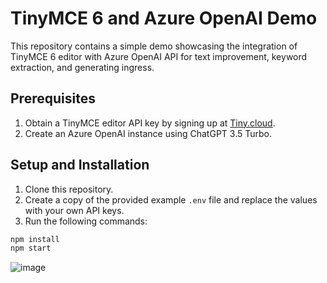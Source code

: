 # TinyMCE 6 and Azure OpenAI Demo

This repository contains a simple demo showcasing the integration of TinyMCE 6 editor with Azure OpenAI API for text improvement, keyword extraction, and generating ingress.

## Prerequisites

1. Obtain a TinyMCE editor API key by signing up at [Tiny.cloud](https://www.tiny.cloud/my-account/dashboard/#).
2. Create an Azure OpenAI instance using ChatGPT 3.5 Turbo.

## Setup and Installation

1. Clone this repository.
2. Create a copy of the provided example `.env` file and replace the values with your own API keys.
3. Run the following commands:

```bash
npm install
npm start 
```

![image](https://github.com/tonihintikka/azureopenaiwithtinymce6demo/assets/6028261/e5bbe499-2134-4af8-bdc9-a13ad6d398e0)

